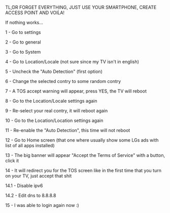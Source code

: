 TL;DR FORGET EVERYTHING, JUST USE YOUR SMARTPHONE, CREATE ACCESS POINT AND VOIĹA!

If nothing works...

1 - Go to settings

2 - Go to general

3 - Go to System

4 - Go to Location/Locale (not sure since my TV isn't in english)

5 - Uncheck the "Auto Detection" (first option)

6 - Change the selected contry to some random contry

7 - A TOS accept warning will appear, press YES, the TV will reboot

8 - Go to the Location/Locale settings again

9 - Re-select your real contry, it will reboot again

10 - Go to the Location/Location settings again

11 - Re-enable the "Auto Detection", this time will not reboot

12 - Go to Home screen (that one where usually show some LGs ads with list of all apps installed)

13 - The big banner will appear "Accept the Terms of Service" with a button, click it

14 - It will redirect you for the TOS screen like in the first time that you turn on your TV, just accept that shit

14.1 - Disable ipv6

14.2 - Edit dns to 8.8.8.8

15 - I was able to login again now :)
